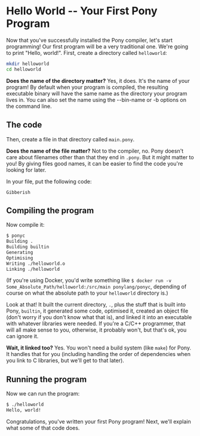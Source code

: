 # Hello World -- Your First Pony Program

Now that you've successfully installed the Pony compiler, let's start programming! Our first program will be a very traditional one. We're going to print "Hello, world!". First, create a directory called `helloworld`:

```bash
mkdir helloworld
cd helloworld
```

__Does the name of the directory matter?__ Yes, it does. It's the name of your program! By default when your program is compiled, the resulting executable binary will have the same name as the directory your program lives in. You can also set the name using the --bin-name or -b options on the command line.

## The code

Then, create a file in that directory called `main.pony`.

__Does the name of the file matter?__ Not to the compiler, no. Pony doesn't care about filenames other than that they end in `.pony`. But it might matter to you! By giving files good names, it can be easier to find the code you're looking for later.

In your file, put the following code:

```{ .ponylang snippet="hello-world-main.pony:1-3,6" dedent_subsections=false }
Gibberish
```

## Compiling the program

Now compile it:

```bash
$ ponyc
Building .
Building builtin
Generating
Optimising
Writing ./helloworld.o
Linking ./helloworld
```

(If you're using Docker, you'd write something like `$ docker run -v Some_Absolute_Path/helloworld:/src/main ponylang/ponyc`, depending of course on what the absolute path to your `helloworld` directory is.)

Look at that! It built the current directory, `.`, plus the stuff that is built into Pony, `builtin`, it generated some code, optimised it, created an object file (don't worry if you don't know what that is), and linked it into an executable with whatever libraries were needed. If you're a C/C++ programmer, that will all make sense to you, otherwise, it probably won't, but that's ok, you can ignore it.

__Wait, it linked too?__ Yes. You won't need a build system (like `make`) for Pony. It handles that for you (including handling the order of dependencies when you link to C libraries, but we'll get to that later).

## Running the program

Now we can run the program:

```bash
$ ./helloworld
Hello, world!
```

Congratulations, you've written your first Pony program! Next, we'll explain what some of that code does.
